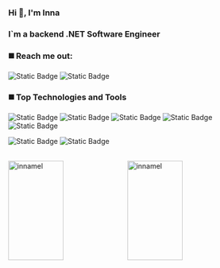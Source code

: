 ### Hi :raising_hand:, I'm Inna
### I`m a backend .NET Software Engineer


### :black_medium_square: Reach me out:

![Static Badge](https://img.shields.io/badge/%20%20%20%20Inna%20%20Melnikova-%23EA4335?style=for-the-badge&logo=gmail&logoColor=ffffff&logoSize=auto&link=www.linkedin.com%2Fin%2Finnamelnikova-57550862)
![Static Badge](https://img.shields.io/badge/%20%20%20%20Inna%20%20Melnikova-0A66C2?style=for-the-badge&logo=linkedin&logoColor=ffffff&logoSize=auto&link=www.linkedin.com%2Fin%2Finnamelnikova-57550862)


### :black_medium_square: Top Technologies and Tools

![Static Badge](https://img.shields.io/badge/%20%20%20%20C%20Sharp-ffffff?style=for-the-badge&logo=sharp&logoColor=ffffff&logoSize=auto&labelColor=5c2d91&color=black)
![Static Badge](https://img.shields.io/badge/%20%20%20%20dot%20Net%20Core-ffffff?style=for-the-badge&logo=dotnet&logoColor=ffffff&logoSize=auto&labelColor=9a4f96&color=black)
![Static Badge](https://img.shields.io/badge/%20%20%20%20ASP.Net%20Core-ffffff?style=for-the-badge&logo=dotnet&logoColor=ffffff&logoSize=auto&labelColor=147ac0&color=black)
![Static Badge](https://img.shields.io/badge/%20%20%20%20WPF%20%7C%20MVVM-0064b2?style=for-the-badge&logoColor=ffffff&logoSize=auto&labelColor=0064b2)
![Static Badge](https://img.shields.io/badge/%20%20%20%20MS%20SQL%20%7C%20TSQL-a91d22?style=for-the-badge&logoColor=ffffff&logoSize=auto)

![Static Badge](https://img.shields.io/badge/%20%20%20%20GitHub-bcbcbc?style=for-the-badge&logo=github&logoSize=auto&labelColor=181717&color=181717)
![Static Badge](https://img.shields.io/badge/Visual_Studio-5C2D91?style=for-the-badge&logo=visual%20studio&logoColor=white)

<br/>
<img align="left" width="47%" height="200px" src="https://github-readme-stats.vercel.app/api?username=innamel&show_icons=true&locale=en" alt="innamel" /><img align="center" width="47%" height="200px" src="https://github-readme-stats.vercel.app/api/top-langs/?username=anuraghazra&layout=compact" alt="innamel" />
